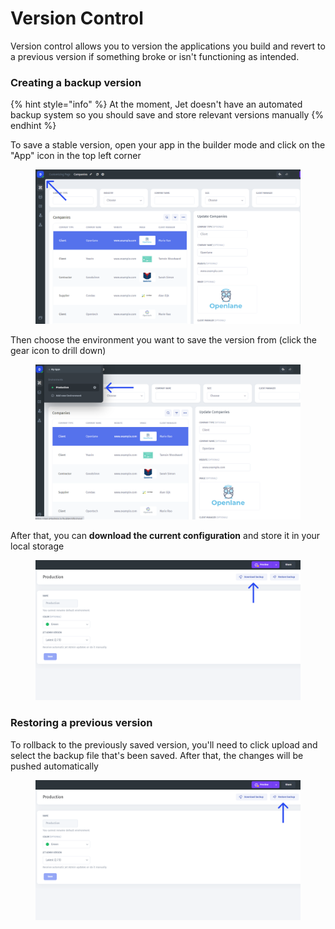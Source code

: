 # Version Control

Version control allows you to version the applications you build and revert to a previous version if something broke or isn't functioning as intended.

### Creating a backup version

{% hint style="info" %}
At the moment, Jet doesn't have an automated backup system so you should save and store relevant versions manually
{% endhint %}

To save a stable version, open your app in the builder mode and click on the "App" icon in the top left corner

<figure><img src="../../.gitbook/assets/Group 756 (1).png" alt=""><figcaption></figcaption></figure>

Then choose the environment you want to save the version from (click the gear icon to drill down)

<figure><img src="../../.gitbook/assets/Group 755.png" alt=""><figcaption></figcaption></figure>

After that, you can **download the current configuration** and store it in your local storage



<figure><img src="../../.gitbook/assets/Group 7571.png" alt=""><figcaption></figcaption></figure>

### Restoring a previous version

To rollback to the previously saved version, you'll need to click upload and select the backup file that's been saved. After that, the changes will be pushed automatically



<figure><img src="../../.gitbook/assets/Group 7581.png" alt=""><figcaption></figcaption></figure>
